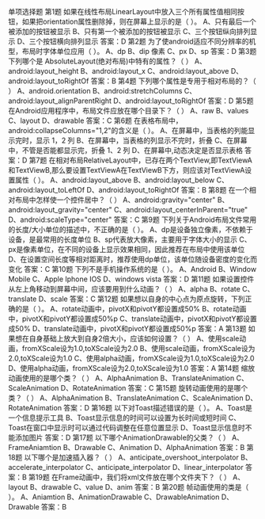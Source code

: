 
单项选择题
第1题 如果在线性布局LinearLayout中放入三个所有属性值相同按钮，如果把orientation属性删除掉，则在屏幕上显示的是（ ）。
A、只有最后一个被添加的按钮被显示
B、只有第一个被添加的按钮被显示
C、三个按钮纵向排列显示
D、三个按钮横向排列显示
答案：D
第2题 为了使android适应不同分辨率的机型，布局时字体单位应用（ ）。
A、dp
B、dip 像素
C、px
D、sp
答案：D
第3题 下列哪个是 AbsoluteLayout(绝对布局)中特有的属性？（ ）
A、android:layout_height
B、android:layout_x
C、android:layout_above
D、android:layout_toRightOf
答案：B
第4题 下列哪个属性是专用于相对布局的？（ ）
A、android.orientation
B、android:stretchColumns
C、android:layout_alignParentRight
D、android:layout_toRightOf
答案：D
第5题 在Android应用程序中，布局文件应放在哪个目录下？（ ）
A、raw
B、values
C、layout
D、drawable
答案：C
第6题 在表格布局中，android:collapseColumns="1,2"的含义是（ ）。
A、在屏幕中，当表格的列能显示完时，显示 1，2 列
B、在屏幕中，当表格的列显示不完时，折叠
C、在屏幕中，不管是否能都显示完，折叠 1、2 列
D、在屏幕中,动态决定是否显示表格
答案：D
第7题 在相对布局RelativeLayout中，已存在两个TextView,即TextViewA和TextViewB,那么要设置TextViewA在TextViewB下方，则应该对TextViewA设置属性（ ）。
A、android:layout_above
B、android:layout_below
C、android:layout_toLeftOf
D、android:layout_toRightOf
答案：B
第8题 在一个相对布局中怎样使一个控件居中？（ ）
A、android:gravity="center"
B、android:layout_gravity="center"
C、android:layout_centerInParent="true"
D、android:scaleType="center"
答案：C
第9题 下列关于Android布局文件常用的长度/大小单位的描述中，不正确的是（ ）。
A、dp是设备独立像素，不依赖于设备，是最常用的长度单位
B、sp代表放大像素，主要用于字体大小的显示
C、px是像素单位，在不同的设备上显示效果相同，因此推荐在布局中使用该单位
D、在设置空间长度等相对距离时，推荐使用dp单位，该单位随设备密度的变化而变化
答案：C
第10题 下列不是手机操作系统的是（ ）。
A、Android
B、Window Mobile
C、Apple Iphone IOS
D、windows vista
答案：D
第11题 如果设置控件从左上角移动到屏幕中间，应该要用到什么动画？（ ）
A、alpha
B、rotate
C、translate
D、scale
答案：C
第12题 如果想以自身的中心点为原点旋转，下列正确的是（ ）。
A、rotate动画中，pivotX和pivotY都设置成50%
B、rotate动画中，pivotX和pivotY都设置成50%p
C、translate动画中，pivotX和pivotY都设置成50%
D、translate动画中，pivotX和pivotY都设置成50%p
答案：A
第13题 如果想在自身基础上放大到自身2倍大小，应该如何设置？（ ）
A、使用scale动画，fromXScale设为1.0,toXScale设为2.0
B、使用scale动画，fromXScale设为2.0,toXScale设为1.0
C、使用alpha动画，fromXScale设为1.0,toXScale设为2.0
D、使用alpha动画，fromXScale设为2.0,toXScale设为1.0
答案：A
第14题 缩放动画使用的是哪个类？（ ）
A、AlphaAnimation
B、TranslateAnimation
C、ScaleAnimation
D、RotateAnimation
答案：C
第15题 旋转动画使用的是哪个类？（ ）
A、AlphaAnimation
B、TranslateAnimation
C、ScaleAnimation
D、RotateAnimation
答案：D
第16题 以下对Toast描述错误的是（ ）。
A、Toast是一个信息提示工具
B、Toast显示信息的时间可以设置为长时间或短时间
C、Toast在窗口中显示时可以通过代码调整在任意位置显示
D、Toast显示信息时不能添加图片
答案：D
第17题 以下哪个AnimationDrawable的父类？（ ）
A、FrameAniamtion
B、Drawable
C、Animation
D、AlphaAnimation
答案：B
第18题 以下哪个是加速插入器？（ ）
A、anticipate_overshoot_interpolator
B、accelerate_interpolator
C、anticipate_interpolator
D、linear_interpolator
答案：B
第19题 在Frame动画中，我们将xml文件放在哪个文件夹下？（ ）
A、layout
B、drawable
C、value
D、anim
答案：B
第20题 帧动画使用的类是（ ）。
A、Aniamtion
B、AnimationDrawable
C、DrawableAnimation
D、Drawable
答案：B